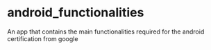 # android_functionalities
An app that contains the main functionalities required for the android certification from google
